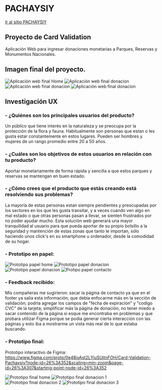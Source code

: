 # PACHAYSIY

<a href="src/index.html">Ir al sitio PACHAYSIY</a>

## Proyecto de Card Validation

Aplicación Web para ingresar donaciones monetarias a Parques, Reservas y Monumentos Nacionales.

## Imagen final del proyecto.

![Aplicación web final Home](image/finalProject1.jpeg)
![Aplicación web final donacion](image/finalProject2.jpeg)
![Aplicación web final donacion](image/finalProject3.jpeg)
![Aplicación web final donacion](image/finalProject4.jpeg)

## Investigación UX

### - ¿Quiénes son los principales usuarios del producto?
Un público que tiene interés en la naturaleza y se preocupa por la protección de la flora y fauna. Habitualmente son personas que estan o les gusta estar constantemente en estos lugares. Pueden ser hombres y mujeres de un rango promedio entre 20 a 50 años.

### - ¿Cuáles son los objetivos de estos usuarios en relación con tu producto?

Aportar monetariamente de forma rápida y sencilla a que estos parques y reservas se mantengan en buen estado.

### - ¿Cómo crees que el producto que estás creando está resolviendo sus problemas?

La mayoría de estas personas estan siempre pendientes y preocupadas por los sectores en los que les gusta transitar, y a veces cuando ven algo en mal estado o que otras personas pasan a llevar, se sienten frustrados por no poder ayudar mucho. Esta solución web generará una mayor tranquilidad al usuario para que pueda aportar de su propio bolsillo a la seguridad y mantención de estas zonas que tanto le importan, sólo haciendo unos click's en su smartphone u ordenador, desde la comodidad de su hogar.

### - Prototipo en papel:

![Prototipo papel home](image/prot_home.jpg)
![Prototipo papel donacion](image/prot_donac1.jpg)
![Prototipo papel donacion](image/prot_donac2.jpg)
![Protipo papel contacto](image/prot_contac.jpg)

### - Feedback recibido:

Mis compañeras me sugirieron: sacar la página de contacto ya que en el footer ya salia esta información; que debia enfocarme más en la sección de validación; podría agregar los campos de "fecha de expiración" y "codigo CVC" de la tarjeta; simplificar más la página de donación, no tener miedo a sacar contenido de la página si esque me encontraba en problemas y que probara utilizar Figma porque se podia generar cierta interacción con las páginas y esto iba a mostrarme un vista más real de lo que estaba buscando.

### - Prototipo final:

Prototipo interactivo de Figma: https://www.figma.com/proto/0e48jyAst2LYiuSUjtnFOH/Card-Validation-Pachaysiy?node-id=26%3A352&scaling=min-zoom&page-id=26%3A307&starting-point-node-id=26%3A352

![Prototipo final home](image/protHome.jpg)
![Prototipo final donacion 1](image/protDonac1.png)
![Prototipo final donacion 2](image/protDonac2.png)
![Prototipo final donacion 3](image/protDonac3.png)
